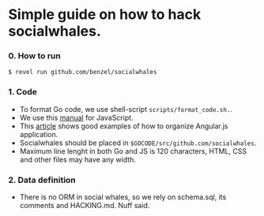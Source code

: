 # Simple guide on how to hack socialwhales.

### 0. How to run

```
$ revel run github.com/benzel/socialwhales
```

### 1. Code

* To format Go code, we use shell-script `scripts/format_code.sh.`.
* We use this [manual](http://google-styleguide.googlecode.com/svn/trunk/javascriptguide.xml) for JavaScript.
* This [article](https://gocardless.com/blog/building-a-large-angular-application/) shows good examples of how to organize Angular.js application.
* Socialwhales should be placed in `$GOCODE/src/github.com/socialwhales`.
* Maximum line lenght in both Go and JS is 120 characters, HTML, CSS and other files may have any width.

### 2. Data definition

* There is no ORM in social whales, so we rely on schema.sql, its comments and HACKING.md. Nuff said.
